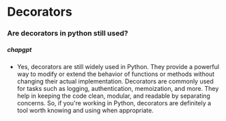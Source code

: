 # Decorators

### Are decorators in python still used?

##### chapgpt

- Yes, decorators are still widely used in Python. They provide a powerful way to modify or extend the behavior of functions or methods without changing their actual implementation. Decorators are commonly used for tasks such as logging, authentication, memoization, and more. They help in keeping the code clean, modular, and readable by separating concerns. So, if you're working in Python, decorators are definitely a tool worth knowing and using when appropriate.
